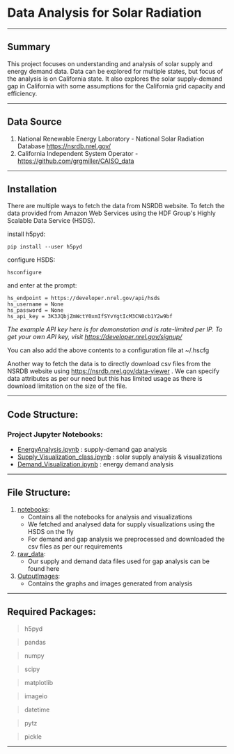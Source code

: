 # Data Analysis for Solar Radiation

---
## Summary
This project focuses on understanding and analysis of solar supply and energy demand data. Data can be explored for multiple states, but focus of the analysis is on California state. It also explores the solar supply-demand gap in California with some assumptions for the California grid capacity and efficiency. 

---

## Data Source
1. National Renewable Energy Laboratory - National Solar Radiation Database https://nsrdb.nrel.gov/
2. California Independent System Operator - https://github.com/grgmiller/CAISO_data

---

## Installation

There are multiple ways to fetch the data from NSRDB website. 
To fetch the data provided from Amazon Web Services using the HDF Group's Highly Scalable Data Service (HSDS).

install h5pyd:

```
pip install --user h5pyd
```

configure HSDS:

```
hsconfigure
```

and enter at the prompt:

```
hs_endpoint = https://developer.nrel.gov/api/hsds
hs_username = None
hs_password = None
hs_api_key = 3K3JQbjZmWctY0xmIfSYvYgtIcM3CN0cb1Y2w9bf
```

*The example API key here is for demonstation and is rate-limited per IP. To get your own API key, visit https://developer.nrel.gov/signup/*

You can also add the above contents to a configuration file at ~/.hscfg

Another way to fetch the data is to directly download csv files from the NSRDB website using https://nsrdb.nrel.gov/data-viewer . 
We can specify data attributes as per our need but this has limited usage as there is download limitation on the size of the file.

---
## Code Structure:

### Project Jupyter Notebooks:
- [EnergyAnalysis.ipynb](./notebooks/EnergyAnalysis.ipynb) : supply-demand gap analysis
- [Supply_Visualization_class.ipynb](./notebooks/Supply_Visualization_class.ipynb) : solar supply analysis & visualizations
- [Demand_Visualization.ipynb](./notebooks/Demand_Visualization.ipynb) : energy demand analysis
---

## File Structure:
1. [notebooks](./notebooks):
	- Contains all the notebooks for analysis and visualizations
    - We fetched and analysed data for supply visualizations using the HSDS on the fly
    - For demand and gap analysis we preprocessed and downloaded the csv files as per our requirements
2. [raw_data](./raw_data/):
    - Our supply and demand data files used for gap analysis can be found here
3. [OutputImages](./raw_data/):
     - Contains the graphs and images generated from analysis

---

## Required Packages:
> h5pyd

> pandas

> numpy

> scipy

> matplotlib

> imageio

> datetime

> pytz

> pickle

---